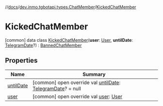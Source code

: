 //[docs](../../../index.md)/[dev.inmo.tgbotapi.types.ChatMember](../index.md)/[KickedChatMember](index.md)



# KickedChatMember  
 [common] data class [KickedChatMember](index.md)(**user**: [User](../../dev.inmo.tgbotapi.types/-user/index.md), **untilDate**: [TelegramDate](../../dev.inmo.tgbotapi.types/-telegram-date/index.md)?) : [BannedChatMember](../../dev.inmo.tgbotapi.types.ChatMember.abstracts/-banned-chat-member/index.md)   


## Properties  
  
|  Name |  Summary | 
|---|---|
| <a name="dev.inmo.tgbotapi.types.ChatMember/KickedChatMember/untilDate/#/PointingToDeclaration/"></a>[untilDate](until-date.md)| <a name="dev.inmo.tgbotapi.types.ChatMember/KickedChatMember/untilDate/#/PointingToDeclaration/"></a> [common] open override val [untilDate](until-date.md): [TelegramDate](../../dev.inmo.tgbotapi.types/-telegram-date/index.md)? = null   <br>|
| <a name="dev.inmo.tgbotapi.types.ChatMember/KickedChatMember/user/#/PointingToDeclaration/"></a>[user](user.md)| <a name="dev.inmo.tgbotapi.types.ChatMember/KickedChatMember/user/#/PointingToDeclaration/"></a> [common] open override val [user](user.md): [User](../../dev.inmo.tgbotapi.types/-user/index.md)   <br>|

